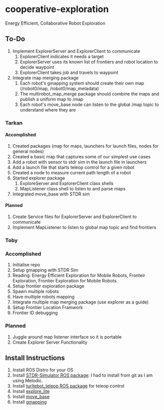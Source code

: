 # cooperative-exploration
Energy Efficient, Collaborative Robot Exploration

## To-Do

1. Implement ExplorerServer and ExplorerClient to communicate
   1. ExplorerClient indicates it needs a target
   2. ExplorerServer uses its known list of frontiers and robot location to decide waypoint
   3. ExplorerClient takes job and travels to waypoint
2. Integrate map merging package
   1. Each robot's gmapping system should create their own map (/robot0/map, /robot0/map\_metadata)
   2. The multirobot\_map\_merge package should combine the maps and publish a uniform map to /map
   3. Each robot's move\_base node can listen to the global /map topic to understand where they are

### Tarkan

#### Accomplished

1. Created packages (map for maps, launchers for launch files, nodes for general nodes)
2. Created a basic map that captures some of our simplest use cases
1. Add a robot with sensor to stdr sim in the launch file in launchers
1. Add a launch file that starts teleop control for a given robot
1. Created a node to measure current path length of a robot
1. Started explorer package
   1. ExploreServer and ExplorerClient class shells
   1. MapListener class shell to listen to and parse maps
1. Integrated move\_base with STDR sim

#### Planned

1. Create Service files for ExplorerServer and ExplorerClient to communicate
2. Implement MapListener to listen to global map topic and find frontiers

### Toby 

### Accomplished
1. Initialise repo
2. Setup gmapping with STDR Sim
3. Reading: Energy Efficient Exploration for Mobile Robots, Fronteir Exploration, Frontier Exploration for Mobile Robots.
3. Setup frontier exploration package
1. Spawn multiple robots
2. Have multiple robots mapping
1. Integrate multiple map merging package (use explorer as a guide)
1. Setup Frontier Location Framwork
1. Frontier ID debugging

### Planned
1. Juggle around map listener interface so it is portable
1. Create Explorer Server Functionality


## Install Instructions

1. Install ROS Distro for your OS
2. Install [STDR-Simulator ROS package](http://wiki.ros.org/stdr_simulator/Tutorials/Set%20up%20STDR%20Simulator): I had to install from git as I am using Melodic.
1. Install [turltebot\_teleop ROS package](http://wiki.ros.org/turtlebot_teleop) for teleop control
2. Install [explore\_lite](http://mirror-eu.wiki.ros.org/explore_lite.html?distro=kinetic)
2. Install [move\_base](http://wiki.ros.org/move_base)
2. Install [gmapping](http://wiki.ros.org/gmapping)
